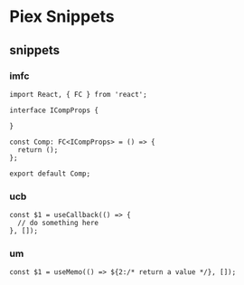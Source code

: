 # Piex Snippets

## snippets

### imfc

```tsx
import React, { FC } from 'react';

interface ICompProps {

}

const Comp: FC<ICompProps> = () => {
  return ();
};

export default Comp;
```

### ucb

```tsx
const $1 = useCallback(() => {
  // do something here
}, []);
```

### um

```tsx
const $1 = useMemo(() => ${2:/* return a value */}, []);
```
